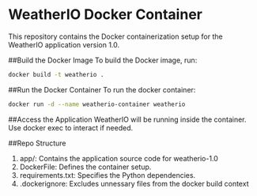 # WeatherIO Docker Container

This repository contains the Docker containerization setup for the WeatherIO application version 1.0.

##Build the Docker Image
To build the Docker image, run:
```bash
docker build -t weatherio .
```

##Run the Docker Container
To run the docker container:
```bash
docker run -d --name weatherio-container weatherio
```
##Access the Application
WeatherIO will be running inside the container. Use docker exec to interact if needed.

##Repo Structure
1.  app/: Contains the application source code for weatherio-1.0
2.  DockerFile: Defines the container setup.
3.  requirements.txt: Specifies the Python dependencies.
4.  .dockerignore: Excludes unnessary files from the docker build context

